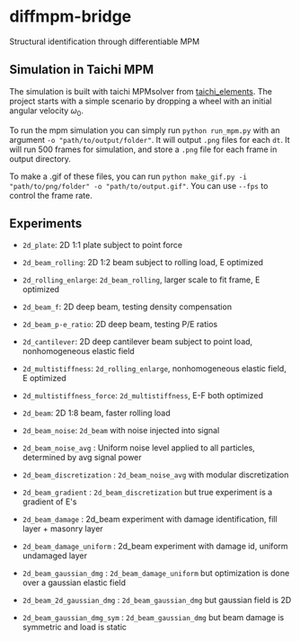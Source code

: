 # diffmpm-bridge
Structural identification through differentiable MPM

## Simulation in Taichi MPM
The simulation is built with taichi MPMsolver from [taichi_elements](https://github.com/taichi-dev/taichi_elements).
The project starts with a simple scenario by dropping a wheel with an initial angular velocity $\omega_0$.

To run the mpm simulation you can simply run `python run_mpm.py` with an argument `-o "path/to/output/folder"`. It will output `.png` files for each `dt`. It will run 500 frames for simulation, and store a `.png` file for each frame in output directory. 

To make a .gif of these files, you can run `python make_gif.py -i "path/to/png/folder" -o "path/to/output.gif"`. You can use `--fps` to control the frame rate.


## Experiments
- `2d_plate`: 2D 1:1 plate subject to point force
- `2d_beam_rolling`: 2D 1:2 beam subject to rolling load, E optimized
- `2d_rolling_enlarge`: `2d_beam_rolling`, larger scale to fit frame, E optimized

- `2d_beam_f`: 2D deep beam, testing density compensation
- `2d_beam_p-e_ratio`: 2D deep beam, testing P/E ratios
- `2d_cantilever`: 2D deep cantilever beam subject to point load, nonhomogeneous elastic field

- `2d_multistiffness`: `2d_rolling_enlarge`, nonhomogeneous elastic field, E optimized
- `2d_multistiffness_force`: `2d_multistiffness`, E-F both optimized

- `2d_beam`: 2D 1:8 beam, faster rolling load
- `2d_beam_noise`: `2d_beam` with noise injected into signal
- `2d_beam_noise_avg` : Uniform noise level applied to all particles, determined by avg signal power

- `2d_beam_discretization` : `2d_beam_noise_avg` with modular discretization
- `2d_beam_gradient` : `2d_beam_discretization` but true experiment is a gradient of E's

- `2d_beam_damage` : 2d_beam experiment with damage identification, fill layer + masonry layer

- `2d_beam_damage_uniform` : 2d_beam experiment with damage id, uniform undamaged layer

- `2d_beam_gaussian_dmg` : `2d_beam_damage_uniform` but optimization is done over a gaussian elastic field
- `2d_beam_2d_gaussian_dmg` : `2d_beam_gaussian_dmg` but gaussian field is 2D
- `2d_beam_gaussian_dmg_sym` : `2d_beam_gaussian_dmg` but beam damage is symmetric and load is static
